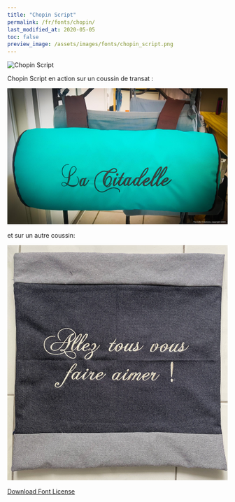 ```yaml
---
title: "Chopin Script"
permalink: /fr/fonts/chopin/
last_modified_at: 2020-05-05
toc: false
preview_image: /assets/images/fonts/chopin_script.png
---
```

![Chopin Script](/assets/images/fonts/chopin_script.png)

Chopin Script en action sur un coussin de transat :

![Chopin Script_2](/assets/images/fonts/chopin2.jpg)

et sur un autre coussin:

![Chopin Script_3](/assets/images/fonts/chopin3.jpg)

[Download Font License](https://github.com/inkstitch/inkstitch/tree/main/fonts/chopin/LICENSE)
